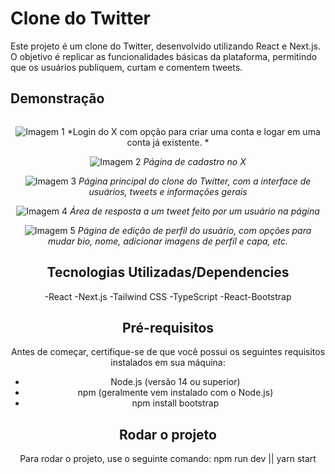 # Clone do Twitter

Este projeto é um clone do Twitter, desenvolvido utilizando React e Next.js. O objetivo é replicar as funcionalidades básicas da plataforma, permitindo que os usuários publiquem, curtam e comentem tweets.

## Demonstração

<div align="center">
<img width=100% botton=50px />

![Imagem 1](https://github.com/user-attachments/assets/724d0042-58a4-435e-a086-cb8dad8c9adc)
*Login do X com opção para criar uma conta e logar em uma conta já existente. *

![Imagem 2](https://github.com/user-attachments/assets/3103279c-e171-4775-bc50-dcdadeea12f2)
*Página de cadastro no X*

![Imagem 3](https://github.com/user-attachments/assets/997f1ad4-aa0b-4a61-9b6e-79729f7fdbad)
*Página principal do clone do Twitter, com a interface de usuários, tweets e informações gerais*

![Imagem 4](https://github.com/user-attachments/assets/0449cd3a-a9b4-4dce-b77a-a24839f68f5b)
*Área de resposta a um tweet feito por um usuário na página*

![Imagem 5](https://github.com/user-attachments/assets/1af8ce8e-0035-40b2-b9d2-870192a89c8e)
*Página de edição de perfil do usuário, com opções para mudar bio, nome, adicionar imagens de perfil e capa, etc.*


## Tecnologias Utilizadas/Dependencies

-React
-Next.js
-Tailwind CSS
-TypeScript
-React-Bootstrap


## Pré-requisitos

Antes de começar, certifique-se de que você possui os seguintes requisitos instalados em sua máquina:

- Node.js (versão 14 ou superior)
- npm (geralmente vem instalado com o Node.js)
- npm install bootstrap

## Rodar o projeto

Para rodar o projeto, use o seguinte comando:  npm run dev || yarn start
